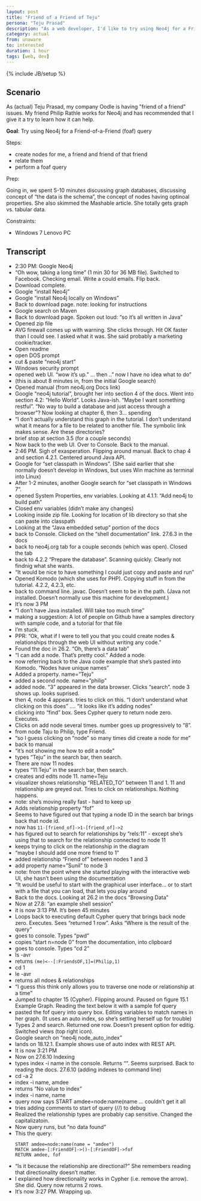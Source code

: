 ```yaml
---
layout: post
title: "Friend of a Friend of Teju"
persona: "Teju Prasad"
description: "As a web developer, I'd like to try using Neo4j for a Friend-of-a-Friend query."
category: actual
from: unaware
to: interested
duration: 1 hour
tags: [web, dev]
---
```

{% include JB/setup %}

## Scenario

As (actual) Teju Prasad, my company Oodle is having "friend of a friend" issues. My friend Philip Rathle works for Neo4j and
has recommended that I give it a try to learn how it can help.

**Goal**: Try using Neo4j for a Friend-of-a-Friend (foaf) query

Steps:

 * create nodes for me, a friend and friend of that friend
 * relate them
 * perform a foaf query

Prep:

Going in, we spent 5-10 minutes discussing graph databases, discussing concept of “the data is the schema”, the concept of nodes having optinoal properties. She also skimmed the Mashable article. She totally gets graph vs. tabular data.

Constraints:

 * Windows 7 Lenovo PC

## Transcript


* 2:30 PM: Google  Neo4j
* “Oh wow, taking a long time” (1 min 30 for 36 MB file).  Switched to Facebook.  Checking email.  Write a could emails.  Flip back.
* Download complete.
* Google “install Neo4j”
* Google “install Neo4j locally on Windows”
* Back to download page.  note: looking for instructions
* Google search on Maven
* Back to download page.  Spoken out loud: “so it’s all written in Java”
* Opened zip file
* AVG firewall comes up with warning. She clicks through.  Hit OK faster than I could see.  I asked what it was.  She said probably a marketing cookie/tracker.
* Open readme
* open DOS prompt
* cut & paste “neo4j start”
* Windows security prompt
* opened web UI.  “wow it’s up.” … then ..” now I have no idea what to do”
* (this is about 8 minutes in, from the initial Google search)
* Opened manual (from neo4j.org Docs link)
* Google “neo4j tutorial”, brought her into section 4 of the docs.  Went into section 4.2: “Hello World”.  Looks Java-ish.  “Maybe I want something restful”.  “No way to build a database and just access through a browser”?  Now looking at chapter 6, then 3... spending
* “I don’t actually understand this graph in the tutorial.  I don’t understand what it means for a file to be related to another file.  The symbolic link makes sense.  Are these directories?
* brief stop at section 3.5 (for a couple seconds)
* Now back to the web UI.  Over to Console.  Back to the manual.
* 2:46 PM.  Sigh of exasperation.  Flipping around manual.  Back to chap 4 and section 4.2.1.  Centered around Java API.
* Google for “set classpath in Windows”.  (She said earlier that she normally doesn’t develop in Windows, but uses Win machine as terminal into Linux)
* After 1-2 minutes, another Google search for “set classpath in Windows 7”. 
* opened System Properties, env variables.  Looking at 4.1.1: “Add neo4j to build path”
* Closed env variables (didn’t make any changes)
* Looking inside zip file.  Looking for location of lib directory so that she can paste into classpath
* Looking at the “Java embedded setup” portion of the docs
* back to Console.  Clicked on the “shell documentation” link.  27.6.3 in the docs
* back to neo4j.org tab for a couple seconds (which was open).  Closed the tab
* back to 4.2.2 “Prepare the database”.  Scanning quickly.  Clearly not findnig what she wants.
* “It would be nice to have something I could just copy and paste and run”
* Opened Komodo (which she uses for PHP).  Copying stuff in from the tutorial. 4.2.2, 4.2.3, etc.
* back to command line.  javac.  Doesn’t seem to be in the path.  (Java not installed.  Doesn’t normally use this machine for development.)
* It’s now 3 PM
* “I don’t have Java installed.  Will take too much time”
* making a suggestion: A lot of people on Github have a samples directory with sample code, and a tutorial for that file
* I’m stuck.
* PPR:  “Ok, what if I were to tell you that you could create nodes & relationships through the web UI without writing any code.”
* Found the doc in 26.2.  “Oh, there’s a data tab”
* “I can add a node.  That’s pretty cool.”  Added a node.
* now referring back to the Java code example that she’s pasted into Komodo.  “Nodes have unique names”
* Added a property. name=”Teju”
* added a second node. name=”philip”
* added node.  “3” appeared in the data browser.  Clicks “search”.  node 3 shows up. looks suprised.
* then 4, node 4 appears.  tries to click on this. “I don’t understand what clicking on this does” ….  “it looks like it’s adding nodes”
* clicking into “find” box.  Sees Cypher query to return node zero.  Executes.  
* Clicks on add node several times.  number goes up progressively to “8”.
* from node Taju to Philip, type Friend.
* “so I guess clicking on “node” so many times did create a node for me”
* back to manual
* “it’s not showing me how to edit a node”
* types “Teju” in the search bar, then search.
* There are now 11 nodes
* types “11:Teju” in the search bar, then search.
* creates and edits node 11.  name=Teju
* visualizer shows relationship “RELATED_TO” between 11 and 1.  11 and relationship are greyed out. Tries to click on relationships.  Nothing happens.
* note: she’s moving really fast - hard to keep up
* Adds relationship property “fof”
* Seems to have figured out that typing a node ID in the search bar brings back that node id.
* now has `11-[friend_of]->1-[friend_of]->2`
* has figured out to search for relationships by “rels:11” - except she’s using that to search for the relationship connected to node 11
* keeps trying to click on the relationship in the diagram
* “maybe I should add one more friend to 1”
* added relationship “Friend of” between nodes 1 and 3
* add property name=”Sunil” to node 3
* note: from the point where she started playing with the interactive web UI, she hasn’t been using the documentation
* “It would be useful to start with the graphical user interface... or to start with a file that you can load, that lets you play around
* Back to the docs.  Looking at 26.2 in the docs “Browsing Data”
* Now at 27.8: “an example shell session”
* it is now 3:13 PM.  It’s been 45 minutes
* Loops back to executing default Cypher query that brings back node zero.  Executes.  Sees “returned 1 row”.  Asks “Where is the result of the query”
* goes to console.  Types “pwd”
* copies “start n=node 0” from the documentation, into clipboard
* goes to console.  Types “cd 2”
* ls -avr
* returns `(me)<--[:FriendsOF,1]=(Philip,1)`
* cd 1
* le -avr
* returns all ndoes & relationships
* “I guess this think only allows you to traverse one node or relationship at a time”
* Jumped to chapter 15 (Cypher).  Flipping around.  Paused on figure 15.1 Example Graph.  Reading the text below it with a sample fof query
* pasted the fof query into query box.  Editing variables to match names in her graph. (It uses an auto index, so she’s setting herself up for trouble)
* Types 2 and search.  Returned one row.  Doesn’t present option for editig.  Switched views (top right icon).
* Google search on “neo4j node_auto_index”
* lands on 18.12.1.  Example shows use of auto index with REST API.
* It is now 3:21 PM
* Now on 27.6.10 Indexing
* types index -i name in the console.  Returns ““.  Seems surprised.  Back to reading the docs.  27.6.10 (adding indexes to command line)
* cd -a 2
* index -i name, amdee
* returns “No value to index”
* index -i name, name
* query now says START amdee=node:name(name … couldn’t get it all
* tries adding comments to start of query (//) to debug
* Realized the relationship types are probably cap sensitive.  Changed the capitalizatoin.
* Now query runs, but “no data found”
* This the query:
    ```
	START amdee=node:name(name = "amdee")
	MATCH amdee-[:FriendOF]->()-[:FriendOF]->fof
	RETURN amdee, fof
	```
* “Is it because the relationship are directional?” She remembers reading that directionality doesn’t matter.
* I explained how directionality works in Cypher (i.e. remove the arrow). She did. Query now returns 2 rows.
* It’s now 3:27 PM. Wrapping up.
